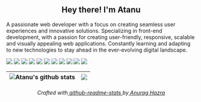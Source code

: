 <link rel="preconnect" href="https://fonts.googleapis.com">
<link rel="preconnect" href="https://fonts.gstatic.com" crossorigin>
<link href="https://fonts.googleapis.com/css2?family=Montserrat:ital,wght@0,100..900;1,100..900&display=swap" rel="stylesheet">
<h2 align="center">Hey there! I'm Atanu</h2> 

<p>
A passionate web developer with a focus on creating seamless user experiences and innovative solutions. Specializing in front-end development, with a passion for creating user-friendly, responsive, scalable and visually appealing web applications. Constantly learning and adapting to new technologies to stay ahead in the ever-evolving digital landscape.
</p>

<p><span><img src="https://img.shields.io/badge/html5-%23E34F26.svg?style=for-the-badge&logo=html5&logoColor=white"/> </span/><img src="https://img.shields.io/badge/css3-%231572B6.svg?style=for-the-badge&logo=css3&logoColor=white"/> </span/><img src="https://img.shields.io/badge/javascript-%23323330.svg?style=for-the-badge&logo=javascript&logoColor=%23F7DF1E"/> </span/><img src="https://img.shields.io/badge/bootstrap-%238511FA.svg?style=for-the-badge&logo=bootstrap&logoColor=white"/> </span/><img src="https://img.shields.io/badge/tailwindcss-%2338B2AC.svg?style=for-the-badge&logo=tailwind-css&logoColor=white"/> </span/><img src="https://img.shields.io/badge/green%20sock-88CE02?style=for-the-badge&logo=greensock&logoColor=blue"/> </span/><img src="https://img.shields.io/badge/node.js-6DA55F?style=for-the-badge&logo=node.js&logoColor=white"/> </span/><img src="https://img.shields.io/badge/react-%2320232a.svg?style=for-the-badge&logo=react&logoColor=%2361DAFB"/> </span/> </span/><img src="https://img.shields.io/badge/MongoDB-%234ea94b.svg?style=for-the-badge&logo=mongodb&logoColor=white"/> </span/> </span/><img src="https://img.shields.io/badge/php-%23777BB4.svg?style=for-the-badge&logo=php&logoColor=white"/> </span/> </span/><img src="https://img.shields.io/badge/mysql-4479A1.svg?style=for-the-badge&logo=mysql&logoColor=white"/> </span/></p>

|<img align="center" src="https://github-readme-stats.vercel.app/api?username=WebdevAtanu&show_icons=true&include_all_commits=false&theme=dracula&hide_border=false" alt="Atanu's github stats" />|<img align="center" src="https://github-readme-stats.vercel.app/api/top-langs/?username=WebdevAtanu&layout=compact&theme=catppuccin_mocha&hide_border=false" />|
| - | - |


<h6 align="center" >Crafted with<a href="https://github.com/anuraghazra/github-readme-stats"> github-readme-stats </a>by<a href="https://github.com/anuraghazra"> Anurag Hazra</a></h6>
